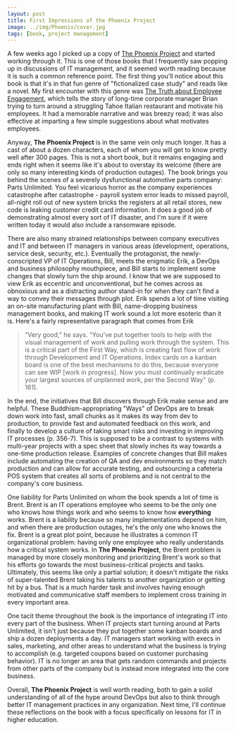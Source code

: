 ```yaml
---
layout: post
title: First Impressions of the Phoenix Project
image: ../img/Phoenix/cover.jpg
tags: [book, project management]
---
```


A few weeks ago I picked up a copy of [The Phoenix Project](https://itrevolution.com/the-phoenix-project/) and started working through it. This is one of those books that I frequently saw popping up in discussions of IT management, and it seemed worth reading because it is such a common reference point. The first thing you'll notice about this book is that it's in that fun genre of "fictionalized case study" and reads like a novel. My first encounter with this genre was [The Truth about Employee Engagement](https://www.tablegroup.com/books/engagement/), which tells the story of long-time corporate manager Brian trying to turn around a struggling Tahoe Italian restaurant and motivate his employees. It had a memorable narrative and was breezy read; it was also effective at imparting a few simple suggestions about what motivates employees. 

Anyway, **The Phoenix Project** is in the same vein only much longer. It has a cast of about a dozen characters, each of whom you will get to know pretty well after 300 pages. This is not a short book, but it remains engaging and ends right when it seems like it's about to overstay its welcome (there are only so many interesting kinds of production outages). The book brings you behind the scenes of a severely dysfunctional automotive parts company: Parts Unlimited. You feel vicarious horror as the company experiences catastrophe after catastrophe - payroll system error leads to missed payroll, all-night roll out of new system bricks the registers at all retail stores, new code is leaking customer credit card information. It does a good job of demonstrating almost every sort of IT disaster, and I'm sure if it were written today it would also include a ransomware episode.

There are also many strained relationships between company executives and IT and between IT managers in various areas (development, operations, service desk, security, etc.). Eventually the protagonist, the newly-conscripted VP of IT Operations, Bill, meets the enigmatic Erik, a DevOps and business philosophy mouthpiece, and Bill starts to implement some changes that slowly turn the ship around. I know that we are supposed to view Erik as eccentric and unconventional, but he comes across as obnoxious and as a distracting author stand-in for when they can't find a way to convey their messages through plot. Erik spends a lot of time visiting an on-site manufacturing plant with Bill, name-dropping business management books, and making IT work sound a lot more esoteric than it is. Here's a fairly representative paragraph that comes from Erik

>“Very good,” he says. “You’ve put together tools to help with the visual management of work and pulling work through the system. This is a critical part of the First Way, which is creating fast flow of work through Development and IT Operations. Index cards on a kanban board is one of the best mechanisms to do this, because everyone can see WIP [work in progress]. Now you must continually eradicate your largest sources of unplanned work, per the Second Way" (p. 161).

In the end, the initiatives that Bill discovers through Erik make sense and are helpful. These Buddhism-appropriating "Ways" of DevOps are to break down work into fast, small chunks as it makes its way from dev to production, to provide fast and automated feedback on this work, and finally to develop a culture of taking smart risks and investing in improving IT processes (p. 356-7). This is supposed to be a contrast to systems with multi-year projects with a spec sheet that slowly inches its way towards a one-time production release. Examples of concrete changes that Bill makes include automating the creation of QA and dev environments so they match production and can allow for accurate testing, and outsourcing a cafeteria POS system that creates all sorts of problems and is not central to the company's core business.

One liability for Parts Unlimited on whom the book spends a lot of time is Brent. Brent is an IT operations employee who seems to be the only one who knows how things work and who seems to know how **everything** works. Brent is a liability because so many implementations depend on him, and when there are production outages, he's the only one who knows the fix. Brent is a great plot point, because he illustrates a common IT organizational problem: having only one employee who really understands how a critical system works. In **The Phoenix Project**, the Brent problem is managed by more closely monitoring and prioritizing Brent's work so that his efforts go towards the most business-critical projects and tasks. Ultimately, this seems like only a partial solution; it doesn't mitigate the risks of super-talented Brent taking his talents to another organization or getting hit by a bus. That is a much harder task and involves having enough motivated and communicative staff members to implement cross training in every important area.

One tacit theme throughout the book is the importance of integrating IT into every part of the business. When IT projects start turning around at Parts Unlimited, it isn't just because they put together some kanban boards and ship a dozen deployments a day. IT managers start working with execs in sales, marketing, and other areas to understand what the business is trying to accomplish (e.g. targeted coupons based on customer purchasing behavior). IT is no longer an area that gets random commands and projects from other parts of the company but is instead more integrated into the core business.

Overall, **The Phoenix Project** is well worth reading, both to gain a solid understanding of all of the hype around DevOps but also to think through better IT management practices in any organization. Next time, I'll continue these reflections on the book with a focus specifically on lessons for IT in higher education.


